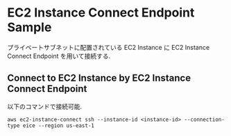 # EC2 Instance Connect Endpoint Sample
プライベートサブネットに配置されている EC2 Instance に EC2 Instance Connect Endpoint を用いて接続する.

## Connect to EC2 Instance by EC2 Instance Connect Endpoint
以下のコマンドで接続可能.
```
aws ec2-instance-connect ssh --instance-id <instance-id> --connection-type eice --region us-east-1
```
